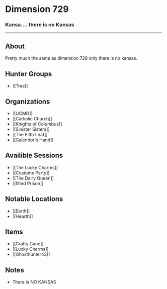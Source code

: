 # Dimension 729
### Kansa.... there is no Kansas
---
## About
Pretty much the same as dimension 728 only there is no kansas.

## Hunter Groups
- [[Tras]]

## Organizations
- [[UCMG]]
- [[Catholic Church]]
- [[Knights of Columbus]]
- [[Sinister Sisters]]
- [[The Fifth Leaf]]
- [[Galendor's Hand]]

## Availible Sessions
- [[The Lucky Charms]]
- [[Costume Party]]
- [[The Dairy Queen]]
- [[Mind Prison]]
## Notable Locations
- [[Earth]]
- [[Hearth]]

## Items
- [[Crafty Cane]]
- [[Lucky Charms]]
- [[Ghosthunter43]]
## Notes
- There is NO KANSAS